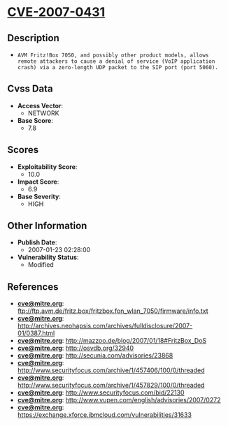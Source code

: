 
# [CVE-2007-0431](ftp://ftp.avm.de/fritz.box/fritzbox.fon_wlan_7050/firmware/info.txt)

## Description

- `AVM Fritz!Box 7050, and possibly other product models, allows remote attackers to cause a denial of service (VoIP application crash) via a zero-length UDP packet to the SIP port (port 5060).`

## Cvss Data

- **Access Vector**:
  - NETWORK
- **Base Score**:
  - 7.8

## Scores

- **Exploitability Score**:
  - 10.0
- **Impact Score**:
  - 6.9
- **Base Severity**:
  - HIGH

## Other Information

- **Publish Date**:
  - 2007-01-23 02:28:00
- **Vulnerability Status**:
  - Modified

## References

- **cve@mitre.org**: ftp://ftp.avm.de/fritz.box/fritzbox.fon_wlan_7050/firmware/info.txt
- **cve@mitre.org**: http://archives.neohapsis.com/archives/fulldisclosure/2007-01/0387.html
- **cve@mitre.org**: http://mazzoo.de/blog/2007/01/18#FritzBox_DoS
- **cve@mitre.org**: http://osvdb.org/32940
- **cve@mitre.org**: http://secunia.com/advisories/23868
- **cve@mitre.org**: http://www.securityfocus.com/archive/1/457406/100/0/threaded
- **cve@mitre.org**: http://www.securityfocus.com/archive/1/457829/100/0/threaded
- **cve@mitre.org**: http://www.securityfocus.com/bid/22130
- **cve@mitre.org**: http://www.vupen.com/english/advisories/2007/0272
- **cve@mitre.org**: https://exchange.xforce.ibmcloud.com/vulnerabilities/31633
